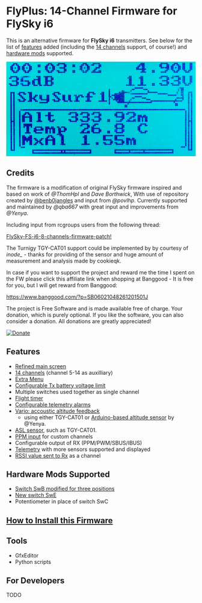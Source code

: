 # FlyPlus: 14-Channel Firmware for FlySky i6

This is an alternative firmware for **FlySky i6** transmitters.
See below for the list of [features](#features) added
(including the [14 channels](14-channels) support, of course!)
and [hardware mods](#hardware-mods-supported) supported.

![Main Screen](main-screen-flyplus.jpg)


## Credits

The firmware is a modification of original FlySky firmware inspired
and based on work of _@ThomHpl_ and _Dave Borthwick_,
With use of repository created by
[@benb0jangles](https://github.com/benb0jangles/FlySky-i6-Mod-)
and input from _@povlhp_. Currently supported
and maintained by _@qba667_ with great input and improvements from _@Yenya_.

Including input from rcgroups users from the following thread:

[FlySky-FS-i6-8-channels-firmware-patch!](https://www.rcgroups.com/forums/showthread.php?2486545-FlySky-FS-i6-8-channels-firmware-patch!)

The Turnigy TGY-CAT01 support could be implemented by by courtesy of *inode_* - thanks for providing of the sensor and huge amount of measurement and analysis made by cookieqk.

In case if you want to support the project and reward me the time I spent on the FW please click this affiliate link when shopping at Banggood - It is free for you, but I will get reward from Banggood: 

https://www.banggood.com/?p=SB06021048261201501J

The project is Free Software and is made available free of charge. Your donation, which is purely optional.
If you like the software, you can also consider a donation.
All donations are greatly appreciated!

[![Donate](https://www.paypalobjects.com/en_US/GB/i/btn/btn_donateCC_LG.gif)](https://www.paypal.com/cgi-bin/webscr?cmd=_s-xclick&hosted_button_id=VSM36U6F7EN68)


## Features

* [Refined main screen](Main-Screen)
* [14 channels](14-channels) (channel 5-14 as auxilliary)
* [Extra Menu](Extra-Menu)
* [Configurable Tx battery voltage limit](Tx-Battery)
* Multiple switches used together as single channel
* [Flight timer](Timer)
* [Configurable telemetry alarms](Alarms)
* [Vario: accoustic altitude feedback](Vario)
	- using either TGY-CAT01 or [Arduino-based altitude sensor](https://github.com/Yenya/ibus-altitude-sensor) by @Yenya.
* [ASL sensor](ASL), such as TGY-CAT01.
* [PPM input](PPM-input) for custom channels
* Configurable output of RX (PPM/PWM/SBUS/IBUS) 
* [Telemetry](Telemetry) with more sensors supported and displayed
* [RSSI value sent to Rx](Get-RSSI-as-PPM-PWM-SBUS-IBUS) as a channel

## Hardware Mods Supported

* [Switch SwB modified for three positions](HW-Mod-SwB)
* [New switch SwE](HW-Mod-SwE)
* Potentiometer in place of switch SwC

## [How to Install this Firmware](Install)

## Tools

* GfxEditor
* Python scripts

## For Developers 

TODO
